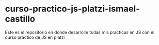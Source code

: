 # curso-practico-js-platzi-ismael-castillo
Este es el repositorio en donde desarrolle todas mis practicas en JS con el curso practico de JS en platzi
